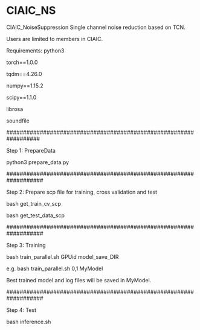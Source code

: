 # CIAIC_NS
CIAIC_NoiseSuppression
Single channel noise reduction based on TCN.

Users are limited to members in CIAIC.

Requirements: 
python3

torch==1.0.0

tqdm==4.26.0

numpy==1.15.2

scipy==1.1.0

librosa

soundfile

##################################################################

Step 1: PrepareData

python3 prepare_data.py

###################################################################

Step 2: Prepare scp file for training, cross validation and test

bash get_train_cv_scp

bash get_test_data_scp

###################################################################

Step 3: Training

bash train_parallel.sh GPUid model_save_DIR

e.g. bash train_parallel.sh 0,1 MyModel

Best trained model and log files will be saved in MyModel.

###################################################################

Step 4: Test

bash inference.sh
